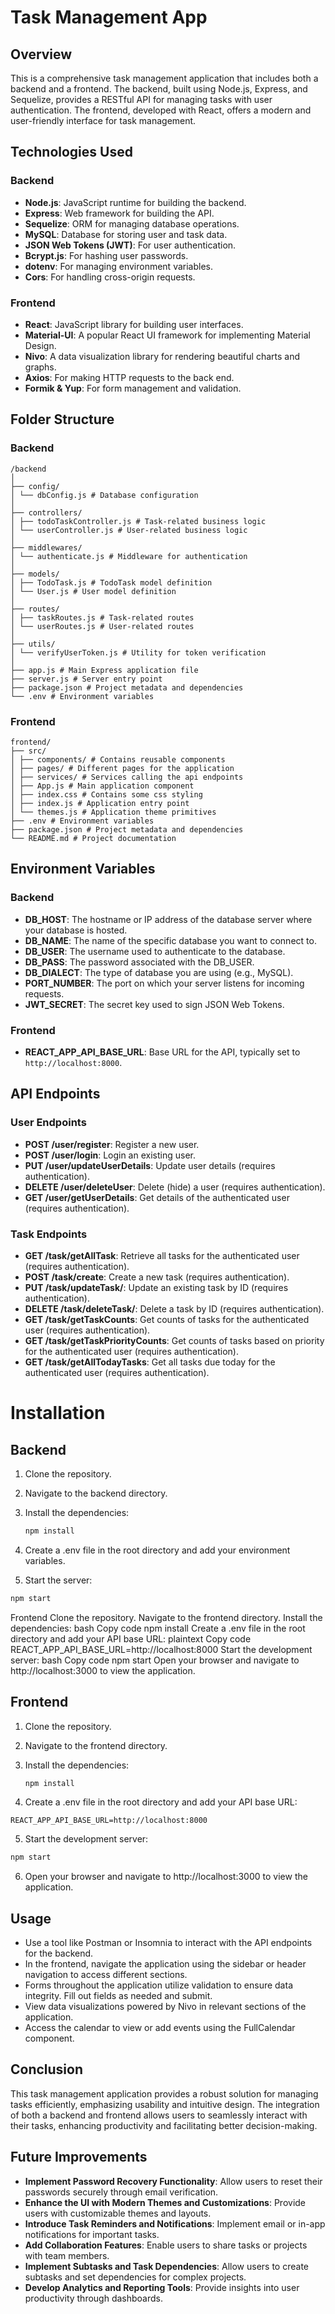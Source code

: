 # Task Management App

## Overview

This is a comprehensive task management application that includes both a backend and a frontend. The backend, built using Node.js, Express, and Sequelize, provides a RESTful API for managing tasks with user authentication. The frontend, developed with React, offers a modern and user-friendly interface for task management.

## Technologies Used

### Backend

- **Node.js**: JavaScript runtime for building the backend.
- **Express**: Web framework for building the API.
- **Sequelize**: ORM for managing database operations.
- **MySQL**: Database for storing user and task data.
- **JSON Web Tokens (JWT)**: For user authentication.
- **Bcrypt.js**: For hashing user passwords.
- **dotenv**: For managing environment variables.
- **Cors**: For handling cross-origin requests.

### Frontend

- **React**: JavaScript library for building user interfaces.
- **Material-UI**: A popular React UI framework for implementing Material Design.
- **Nivo**: A data visualization library for rendering beautiful charts and graphs.
- **Axios**: For making HTTP requests to the back end.
- **Formik & Yup**: For form management and validation.

## Folder Structure

### Backend

```plaintext
/backend
│
├── config/
│ └── dbConfig.js # Database configuration
│
├── controllers/
│ ├── todoTaskController.js # Task-related business logic
│ └── userController.js # User-related business logic
│
├── middlewares/
│ └── authenticate.js # Middleware for authentication
│
├── models/
│ ├── TodoTask.js # TodoTask model definition
│ └── User.js # User model definition
│
├── routes/
│ ├── taskRoutes.js # Task-related routes
│ └── userRoutes.js # User-related routes
│
├── utils/
│ └── verifyUserToken.js # Utility for token verification
│
├── app.js # Main Express application file
├── server.js # Server entry point
├── package.json # Project metadata and dependencies
└── .env # Environment variables
```

### Frontend

```plaintext
frontend/
├── src/
│ ├── components/ # Contains reusable components
│ ├── pages/ # Different pages for the application
│ ├── services/ # Services calling the api endpoints
│ ├── App.js # Main application component
│ ├── index.css # Contains some css styling
│ ├── index.js # Application entry point
│ └── themes.js # Application theme primitives
├── .env # Environment variables
├── package.json # Project metadata and dependencies
└── README.md # Project documentation
```

## Environment Variables

### Backend

- **DB_HOST**: The hostname or IP address of the database server where your database is hosted.
- **DB_NAME**: The name of the specific database you want to connect to.
- **DB_USER**: The username used to authenticate to the database.
- **DB_PASS**: The password associated with the DB_USER.
- **DB_DIALECT**: The type of database you are using (e.g., MySQL).
- **PORT_NUMBER**: The port on which your server listens for incoming requests.
- **JWT_SECRET**: The secret key used to sign JSON Web Tokens.

### Frontend

- **REACT_APP_API_BASE_URL**: Base URL for the API, typically set to `http://localhost:8000`.

## API Endpoints

### User Endpoints

- **POST /user/register**: Register a new user.
- **POST /user/login**: Login an existing user.
- **PUT /user/updateUserDetails**: Update user details (requires authentication).
- **DELETE /user/deleteUser**: Delete (hide) a user (requires authentication).
- **GET /user/getUserDetails**: Get details of the authenticated user (requires authentication).

### Task Endpoints

- **GET /task/getAllTask**: Retrieve all tasks for the authenticated user (requires authentication).
- **POST /task/create**: Create a new task (requires authentication).
- **PUT /task/updateTask/**: Update an existing task by ID (requires authentication).
- **DELETE /task/deleteTask/**: Delete a task by ID (requires authentication).
- **GET /task/getTaskCounts**: Get counts of tasks for the authenticated user (requires authentication).
- **GET /task/getTaskPriorityCounts**: Get counts of tasks based on priority for the authenticated user (requires authentication).
- **GET /task/getAllTodayTasks**: Get all tasks due today for the authenticated user (requires authentication).

# Installation

## Backend

1. Clone the repository.
2. Navigate to the backend directory.
3. Install the dependencies:

   ```bash
   npm install
   ```

4. Create a .env file in the root directory and add your environment variables.
5. Start the server:

```bash
npm start
```

Frontend
Clone the repository.
Navigate to the frontend directory.
Install the dependencies:
bash
Copy code
npm install
Create a .env file in the root directory and add your API base URL:
plaintext
Copy code
REACT_APP_API_BASE_URL=http://localhost:8000
Start the development server:
bash
Copy code
npm start
Open your browser and navigate to http://localhost:3000 to view the application.

## Frontend

1. Clone the repository.
2. Navigate to the frontend directory.
3. Install the dependencies:

   ```bash
   npm install
   ```

4. Create a .env file in the root directory and add your API base URL:

```plaintext
REACT_APP_API_BASE_URL=http://localhost:8000
```

5. Start the development server:

```bash
npm start
```

6. Open your browser and navigate to http://localhost:3000 to view the application.

## Usage

- Use a tool like Postman or Insomnia to interact with the API endpoints for the backend.
- In the frontend, navigate the application using the sidebar or header navigation to access different sections.
- Forms throughout the application utilize validation to ensure data integrity. Fill out fields as needed and submit.
- View data visualizations powered by Nivo in relevant sections of the application.
- Access the calendar to view or add events using the FullCalendar component.

## Conclusion

This task management application provides a robust solution for managing tasks efficiently, emphasizing usability and intuitive design. The integration of both a backend and frontend allows users to seamlessly interact with their tasks, enhancing productivity and facilitating better decision-making.

## Future Improvements

- **Implement Password Recovery Functionality**: Allow users to reset their passwords securely through email verification.
- **Enhance the UI with Modern Themes and Customizations**: Provide users with customizable themes and layouts.
- **Introduce Task Reminders and Notifications**: Implement email or in-app notifications for important tasks.
- **Add Collaboration Features**: Enable users to share tasks or projects with team members.
- **Implement Subtasks and Task Dependencies**: Allow users to create subtasks and set dependencies for complex projects.
- **Develop Analytics and Reporting Tools**: Provide insights into user productivity through dashboards.
